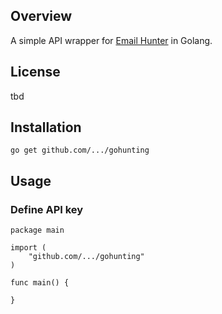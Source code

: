 ## Overview
A simple API wrapper for [Email Hunter](https://emailhunter.co) in Golang.

## License
tbd

## Installation
`go get github.com/.../gohunting`

## Usage

### Define API key

	package main

	import (
		"github.com/.../gohunting"
	)

	func main() {
		
	}